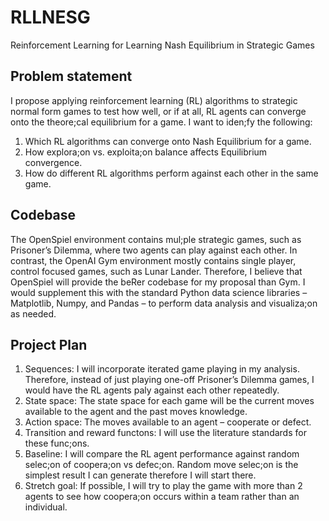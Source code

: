 # RLLNESG
Reinforcement Learning for Learning Nash Equilibrium in Strategic Games

## **Problem statement** 

I propose applying reinforcement learning (RL) algorithms to strategic normal form games to test how well, or if at all, RL agents can converge onto the theore;cal equilibrium for a game. I want to iden;fy the following:
1. Which RL algorithms can converge onto Nash Equilibrium for a game.
2. How explora;on vs. exploita;on balance affects Equilibrium convergence.
3. How do different RL algorithms perform against each other in the same game.

## **Codebase** 

The OpenSpiel environment contains mul;ple strategic games, such as Prisoner’s Dilemma, where two agents can play against each other. In contrast, the OpenAI Gym environment mostly contains single player, control focused games, such as Lunar Lander. Therefore, I believe that OpenSpiel will provide the beRer codebase for my proposal than Gym.
I would supplement this with the standard Python data science libraries – Matplotlib, Numpy, and Pandas – to perform data analysis and visualiza;on as needed.

## **Project Plan**
1. Sequences: I will incorporate iterated game playing in my analysis. Therefore, instead of just playing one-off Prisoner’s Dilemma games, I would have the RL agents paly against each other repeatedly.
2. State space: The state space for each game will be the current moves available to the agent and the past moves knowledge.
3. Action space: The moves available to an agent – cooperate or defect.
4. Transition and reward functons: I will use the literature standards for these func;ons.
5. Baseline: I will compare the RL agent performance against random selec;on of coopera;on vs defec;on. Random move selec;on is the simplest result I can generate therefore I will start there.
6. Stretch goal: If possible, I will try to play the game with more than 2 agents to see how coopera;on occurs within a team rather than an individual.
